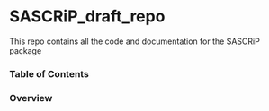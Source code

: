 # SASCRiP_draft_repo
This repo contains all the code and documentation for the SASCRiP package

### Table of Contents



### Overview
